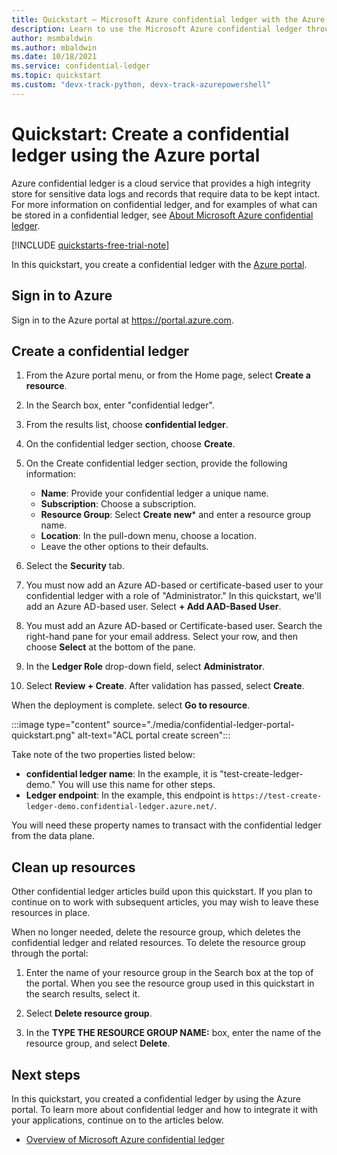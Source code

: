```yaml
---
title: Quickstart – Microsoft Azure confidential ledger with the Azure portal
description: Learn to use the Microsoft Azure confidential ledger through the Azure portal
author: msmbaldwin
ms.author: mbaldwin
ms.date: 10/18/2021
ms.service: confidential-ledger
ms.topic: quickstart
ms.custom: "devx-track-python, devx-track-azurepowershell"
---
```


# Quickstart: Create a confidential ledger using the Azure portal

Azure confidential ledger is a cloud service that provides a high integrity store for sensitive data logs and records that require data to be kept intact. For more information on confidential ledger, and for examples of what can be stored in a confidential ledger, see [About Microsoft Azure confidential ledger](overview.md).

[!INCLUDE [quickstarts-free-trial-note](../../includes/quickstarts-free-trial-note.md)]

In this quickstart, you create a confidential ledger with the [Azure portal](https://portal.azure.com). 

## Sign in to Azure

Sign in to the Azure portal at https://portal.azure.com.

## Create a confidential ledger

1. From the Azure portal menu, or from the Home page, select **Create a resource**.

1. In the Search box, enter "confidential ledger".

1. From the results list, choose **confidential ledger**.

1. On the confidential ledger section, choose **Create**.

1. On the Create confidential ledger section, provide the following information:
    - **Name**: Provide your confidential ledger a unique name.
    - **Subscription**: Choose a subscription.
    - **Resource Group**: Select **Create new*** and enter a resource group name.
    - **Location**: In the pull-down menu, choose a location.
    - Leave the other options to their defaults.
   
1. Select the **Security** tab.

1. You must now add an Azure AD-based or certificate-based user to your confidential ledger with a role of "Administrator." In this quickstart, we'll add an Azure AD-based user. Select **+ Add AAD-Based User**.

1. You must add an Azure AD-based or Certificate-based user. Search the right-hand pane for your email address. Select your row, and then choose **Select** at the bottom of the pane.

1. In the **Ledger Role** drop-down field, select **Administrator**.

1. Select **Review + Create**. After validation has passed, select **Create**.

When the deployment is complete. select **Go to resource**.

:::image type="content" source="./media/confidential-ledger-portal-quickstart.png" alt-text="ACL portal create screen":::

Take note of the two properties listed below:
- **confidential ledger name**: In the example, it is "test-create-ledger-demo." You will use this name for other steps.
- **Ledger endpoint**: In the example, this endpoint is `https://test-create-ledger-demo.confidential-ledger.azure.net/`. 

You will need these property names to transact with the confidential ledger from the data plane.
 
## Clean up resources

Other confidential ledger articles build upon this quickstart. If you plan to continue on to work with subsequent articles, you may wish to leave these resources in place. 

When no longer needed, delete the resource group, which deletes the confidential ledger and related resources. To delete the resource group through the portal:

1.	Enter the name of your resource group in the Search box at the top of the portal. When you see the resource group used in this quickstart in the search results, select it.

1.	Select **Delete resource group**.

1.	In the **TYPE THE RESOURCE GROUP NAME:** box, enter the name of the resource group, and select **Delete**.

## Next steps

In this quickstart, you created a confidential ledger by using the Azure portal. To learn more about confidential ledger and how to integrate it with your applications, continue on to the articles below.

- [Overview of Microsoft Azure confidential ledger](overview.md)

